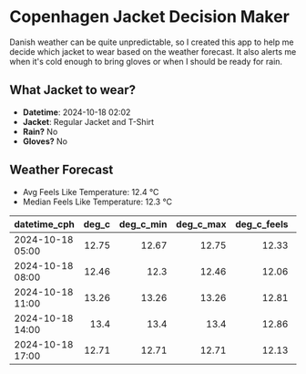 
# Copenhagen Jacket Decision Maker

Danish weather can be quite unpredictable, so I created this app to help me decide which jacket to wear based on the weather forecast. 
It also alerts me when it's cold enough to bring gloves or when I should be ready for rain.

## What Jacket to wear?

- **Datetime**: 2024-10-18 02:02
- **Jacket**: Regular Jacket and T-Shirt
- **Rain?** No
- **Gloves?** No

## Weather Forecast
- Avg Feels Like Temperature: 12.4 °C
- Median Feels Like Temperature: 12.3 °C

| datetime_cph     |   deg_c |   deg_c_min |   deg_c_max |   deg_c_feels | weather   | wind   | rain   |
|:-----------------|--------:|------------:|------------:|--------------:|:----------|:-------|:-------|
| 2024-10-18 05:00 |   12.75 |       12.67 |       12.75 |         12.33 | Clouds    | Low    | None   |
| 2024-10-18 08:00 |   12.46 |       12.3  |       12.46 |         12.06 | Clouds    | Low    | None   |
| 2024-10-18 11:00 |   13.26 |       13.26 |       13.26 |         12.81 | Clouds    | Low    | None   |
| 2024-10-18 14:00 |   13.4  |       13.4  |       13.4  |         12.86 | Clouds    | Low    | None   |
| 2024-10-18 17:00 |   12.71 |       12.71 |       12.71 |         12.13 | Clouds    | Low    | None   |
        